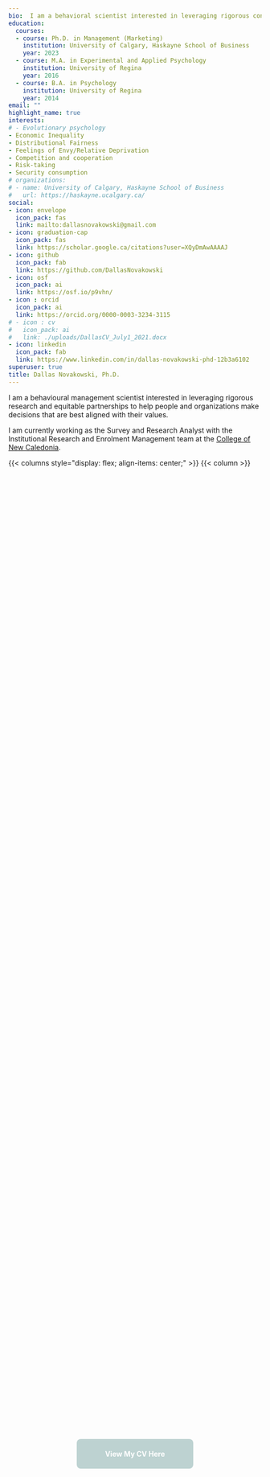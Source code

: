 ```yaml
---
bio:  I am a behavioral scientist interested in leveraging rigorous consumer research and equitable partnerships to help people and organizations make the decisions that are best aligned with their values.
education:
  courses:
  - course: Ph.D. in Management (Marketing)
    institution: University of Calgary, Haskayne School of Business
    year: 2023
  - course: M.A. in Experimental and Applied Psychology
    institution: University of Regina
    year: 2016
  - course: B.A. in Psychology
    institution: University of Regina
    year: 2014
email: ""
highlight_name: true
interests:
# - Evolutionary psychology
- Economic Inequality
- Distributional Fairness
- Feelings of Envy/Relative Deprivation
- Competition and cooperation
- Risk-taking
- Security consumption
# organizations:
# - name: University of Calgary, Haskayne School of Business
#   url: https://haskayne.ucalgary.ca/
social:
- icon: envelope
  icon_pack: fas
  link: mailto:dallasnovakowski@gmail.com
- icon: graduation-cap
  icon_pack: fas
  link: https://scholar.google.ca/citations?user=XQyDmAwAAAAJ
- icon: github
  icon_pack: fab
  link: https://github.com/DallasNovakowski
- icon: osf
  icon_pack: ai
  link: https://osf.io/p9vhn/
- icon : orcid
  icon_pack: ai
  link: https://orcid.org/0000-0003-3234-3115 
# - icon : cv
#   icon_pack: ai
#   link: ./uploads/DallasCV_July1_2021.docx
- icon: linkedin
  icon_pack: fab
  link: https://www.linkedin.com/in/dallas-novakowski-phd-12b3a6102
superuser: true
title: Dallas Novakowski, Ph.D.
---
```


I am a behavioural management scientist interested in leveraging rigorous research and equitable partnerships to help people and organizations make decisions that are best aligned with their values.

I am currently working as the Survey and Research Analyst with the Institutional Research and Enrolment Management team at the [College of New Caledonia](https://cnc.bc.ca/about/pir).


<style>
.cta-button {
  flex: 1;
  display: inline-flex;
  align-items: center;
  justify-content: center;
  color: white !important;
  -webkit-text-fill-color: white !important;
  border-radius: 0.5rem;
  text-decoration: none;
  font-weight: 700;
  min-height: 40px;
  padding: 0.6rem 1rem;
  transition: transform .12s ease, box-shadow .12s ease, background-color .18s ease;
  will-change: transform, box-shadow, background-color;
  border: none;
}

.cta-button.contact  { background-color: #E8C684; }
.cta-button.examples { background-color: #E3B393; }
.cta-button.library  { background-color: #BDD2D1; }
.cta-button.about  { background-color: #C0A7CF; }



.cta-button:hover {
  transform: translateY(-3px);
  box-shadow: 0 6px 18px rgba(0,0,0,0.08);
  cursor: pointer;
}

.cta-button:focus {
  outline: 3px solid rgba(0,0,0,0.08);
  outline-offset: 2px;
}

/* CTA + image container */
.cta-container {
  display: flex;
  flex-wrap: wrap;
  align-items: flex-start;   /* align items to top */
  justify-content: center;
  column-gap: 2rem;
  row-gap: 1rem;
}

.cta-button-wrapper {
  display: flex;
  flex-direction: column;
  align-items: center;       /* button centered always */
  max-width: 220px;
  text-align: center;
  flex: 0 0 auto;
}

@media (min-width: 768px) {
  .cta-button-wrapper .cta-description {
    text-align: left;        /* left align text on larger screens */
  }
}

.cta-description {
  margin-top: 0.5rem;
  font-size: 0.9rem;
  line-height: 1.3;
  color: #333;
  font-style: italic;         /* italicized description */
}

.cta-container img {
  max-height: 375px;
  width: auto;
  height: auto;
  flex: 0 0 auto;
  margin-top: 0;             /* ensure top alignment */
}
</style>


{{< columns style="display: flex; align-items: center;" >}}
{{< column >}}

<div style="display: flex; justify-content: center; align-items: center; height: 100%;">
  <a href="https://docs.google.com/document/d/1YQyXYNVI-lz6aIExK0KynW5EbJjEGYMyc4U7-Be2G6s/edit?usp=sharing" 
     class="cta-button library" 
     style="max-width: 200px; text-align: center;">
    View My CV Here
  </a>
</div>

{{< /column >}}
{{< column >}}

<div style="display: flex; justify-content: center; align-items: center; height: 100%;">
  <a href="/community-market-research-consulting/"  
     class="cta-button contact" 
     style="max-width: 300px; text-align: center;">
    Visit My Consulting Business, <br> socia-research.ca
  </a>
</div>

{{< /column >}}
{{< /columns >}}



{{< columns >}}
{{< column >}}

## As an academic

I investigate how social, cognitive, and emotional forces intersect to influence judgment and decision-making in consumer and organizational contexts. My current projects examine people's reactions to algorithmic decisions, and effects of inequality on risky behaviour (e.g., gambling, speculative investing, security consumption)

I have taught multiple undergraduate Marketing courses at the University of Calgary and the University of Lethbridge, covering topics such as Services Marketing and Buyer Behaviour.



{{< /column >}}

{{< column >}}

## As a "hands-on" practitioner

I coordinate across internal and external partners to develop meaningful and evidence-based strategies to improve products, services, and organizational functioning. 

In my current role at the College of New Caledonia, I take a key position in handling my school's institutional survey Portfolio. Within my comprehensive duties from client discovery, to data collection, analysis, and report generation, I am experienced in coordinating across campus units (e.g., VPs, frontline staff) for effective study deployment. 


{{< /column >}}
{{< /columns >}}





## In everything I do

I am committed to acting with transparency, fairness, generosity, and integrity. My research and analysis materials are available through [GitHub](https://github.com/DallasNovakowski) and the [Open Science Framework](https://osf.io/p9vhn/).


Contact me at [dallasnovakowski\@gmail.com](mailto:dallasnovakowski@gmail.com)


## Your organization can work with me!

<!-- Hero / Introduction -->
<div style="background-color: #f9f9f9; padding: 1rem; border-radius: 0.5rem; margin: 1rem auto; max-width: 900px;">
  {{< columns center="true" >}}
  {{< column >}}

  <div style="display: flex; justify-content: center; align-items: center;">
    <a href="http://socia-research.ca" target="_blank" rel="noopener noreferrer">
      <img src="/admin/socia_logo.png" alt="Socia Logo" style="max-width: 230px; width: 100%; height: auto; margin: 0.5rem;" />
    </a>
  </div>

  {{< /column >}}
  {{< column >}}
  <p style="font-size: 1rem; margin: 0.5rem; line-height: 1.5; font-style: italic;">
    I also offer research and strategy services to organizations of all sizes and sectors via 
    <a href="http://socia-research.ca" target="_blank" rel="noopener noreferrer">my business, Socia</a>.
  </p>

  {{< /column >}}
  {{< /columns >}}
  
<div style="display:flex; justify-content:center; margin-top: 1.5rem; margin-bottom: 1rem;">
  <a href="mailto:dallasnovakowski@gmail.com" class="cta-button contact">Schedule Your Free Consultation</a>
</div>

<div style="display:flex; justify-content:center; margin:.2rem 0;">
  <a href="/community-market-research-consulting/"  class="cta-button library">Visit socia-research.ca</a>
</div>

</div>


